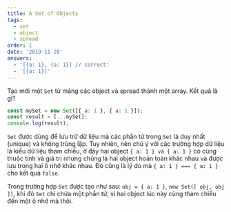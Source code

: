 ```yaml
---
title: A Set of Objects
tags:
  - set
  - object
  - spread
order: 1
date: '2019-11-20'
answers:
  - '[{a: 1}, {a: 1}] // correct'
  - '[{a: 1}]'
---
```


Tạo mới một `Set` từ mảng các object và spread thành một array. Kết quả là gì?

```javascript
const mySet = new Set([{ a: 1 }, { a: 1 }]);
const result = [...mySet];
console.log(result);
```

<!-- explanation -->

`Set` được dùng để lưu trữ dữ liệu mà các phần tử trong `Set` là duy nhất (unique) và không trùng lặp. Tuy nhiên, nên chú ý với các trường hợp dữ liệu là kiểu dữ liệu tham chiếu, ở đây hai object `{ a: 1 } và { a: 1 }` có cùng thuộc tính và giá trị nhưng chúng là hai object hoàn toàn khác nhau và được lưu trong hai ô nhớ khác nhau. Đó cũng là lý do mà `{ a: 1 } === { a: 1 }` cho kết quả `false`.

Trong trường hợp `Set` được tạo như sau: `obj = { a: 1 }`, `new Set([ obj, obj ])`, khi đó `Set` chỉ chứa một phần tử, vì hai object lúc này cùng tham chiếu đến một ô nhớ mà thôi.
